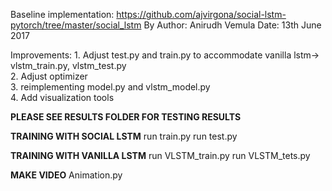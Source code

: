 Baseline implementation: https://github.com/ajvirgona/social-lstm-pytorch/tree/master/social_lstm
By Author: Anirudh Vemula
Date: 13th June 2017

Improvements: 1. Adjust test.py and train.py to accommodate vanilla lstm-> vlstm_train.py, vlstm_test.py  
              2. Adjust optimizer  
              3. reimplementing model.py and vlstm_model.py  
              4. Add  visualization tools  
              
**PLEASE SEE RESULTS FOLDER FOR TESTING RESULTS**


**TRAINING WITH SOCIAL LSTM**
run train.py
run test.py

**TRAINING WITH VANILLA LSTM**
run VLSTM_train.py
run VLSTM_tets.py

**MAKE VIDEO**
Animation.py
